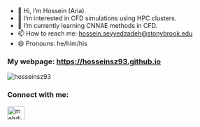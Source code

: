 - 👋 Hi, I’m Hossein (Aria).
- 👀 I’m interested in CFD simulations using HPC clusters.
- 🌱 I’m currently learning CNNAE methods in CFD.
- 📫 How to reach me: hossein.seyyedzadeh@stonybrook.edu
- 😄 Pronouns: he/him/his

### My webpage:   https://hosseinsz93.github.io

<p align="left"> <img src="https://komarev.com/ghpvc/?username=hosseinsz93&label=Profile%20views&color=0e75b6&style=flat" alt="hosseinsz93" /> </p>


<h3 align="left">Connect with me:</h3>
<p align="left">
<a href="https://linkedin.com/in/hosseinseyedzadeh" target="blank"><img align="center" src="https://raw.githubusercontent.com/rahuldkjain/github-profile-readme-generator/master/src/images/icons/Social/linked-in-alt.svg" alt="mehdizallaghi" height="30" width="40" /></a>
</p>


